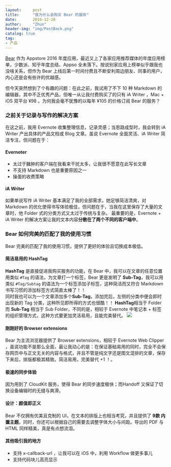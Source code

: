 ```yaml
---
layout:     post
title:      "我为什么会购买 Bear 的服务"
date:       2016-12-28
author:     "Zhuo"
header-img: "img/PostBack.png"
catalog: true
tag:
- 产品
---
```


[Bear](http://www.bear-writer.com) 作为 Appstore 2016 年度应用，最近又上了各家应用推荐媒体的年度应用榜单，少数派、知乎年度总结、Appso 全未落下。按说别家应用上榜单似乎跟我也没啥关系，但作为 Bear 上线后第一时间付费且不断安利周边朋友、同事的用户，内心还是会有些许的优越感。  

但今天突然想到了个有趣的问题：在此之前，我试用了不下 10 种 Markdown 的编辑器，其中不乏优秀产品，但唯一从让我付费购买了的只有 iA Writer ，Mac + iOS 双平台 ¥98 。为何我会毫不犹豫的以每年 ¥105 的价格订阅 Bear 的服务？  

### 之前关于记录与写作的解决方案
在这之前，我用 Evernote 收集整理信息，记录灵感；当思路成型时，我会转到 iA Writer 产出具体的产品文档或 Blog 文章。虽说 Evernote 全面灵活、iA Writer 简洁专注，但问题在于：  

#### Evernoter
* 太过于臃肿的客户端在我看来干扰太多，让我很不愿意在此写长文章
* 不支持 Markdown 也是重要原因之一
* 操蛋的收费策略  

#### iA Writer
如果单说写作 iA Writer 基本满足了我的全部需求，她足够简洁清爽，对 Markdown 的优化使得书写体验极佳，但问题在于，当我在这里保存了大量的文章时，他 Folder 式的分类方式又太过于传统与复杂。  最重要的是，Evernote + iA Writer 的解决方案让我的文本内容**分散在了两个不同的客户端中**。

### Bear 如何完美的匹配了我的使用习惯
Bear 完美的匹配了我的使用习惯，提供了更好的体验且切换成本极低。

#### 简洁易用的 HashTag
**HashTag** 是直接促进我购买服务的功能，在 Bear 中，我可以在文章的任意位置用类似 `#Tag` 的语法，为文章打一个标签，Bear 更是发明了 **Sub-Tag**，我可以用类似 `#Tag/Subtag` 的语法为一个标签添加子标签，这种简洁而又符合 Markdown 书写习惯的添加标签方式简直太棒了！！  
同时我也可以为一个文章添加多个**Sub-Tag**，添加完后，左侧的分类中便会即时出现新的 Tag 分类，这种所见即所得的方式也很酷！！  **HashTag**相当于 Folder 而 **Sub-Tag** 相当于 Sub Folder，不同的是，相较于 Evernote 中笔记本 + 标签的组织管理方式，这种方式要更加灵活易用，且能完美替代。
![](http://oi290ogaj.bkt.clouddn.com/QQ20161228-0.png)

#### 刚刚好的 Browser extensions
Bear 为主流浏览器提供了 Browser extensions，相较于 Evernote Web Clipper ，虽说功能不是那么全面，最让我动心的是：在保证基础易用的同时，完全不会保存网页中与正文无关的内容与格式，并且不管是纯文字还是图文混排的文章，保存下来后，排版都极其精致。简洁易用，完美替代 +1 ！。

#### 极速的同步体验
因为用到了 CloudKit 服务，使得 Bear 的同步速度极快；而Handoff 又保证了切换设备编辑时的无缝与爽滑。

#### 设计：颜值即正义
Bear 不仅拥有优美且克制的 UI，在文本的排版上也相当考究，并且提供了 **9款 内置主题**，同时，你还可以根据自己的需要去调整字体大小与间距。导出的 PDF 与 HTML 同样精美，真是有点想流泪。

#### 其他吸引我的地方
* 支持 x-callback-url ，让我可以在 iOS 中，利用 Workflow 做更多事儿
* 支持代码块儿高亮显示